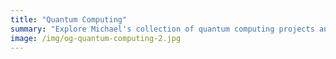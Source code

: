```yaml
---
title: "Quantum Computing"
summary: "Explore Michael's collection of quantum computing projects and prototypes."
image: /img/og-quantum-computing-2.jpg
---
```

